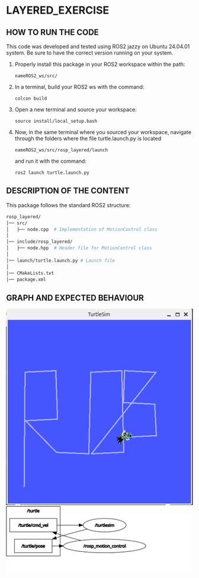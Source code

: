 # LAYERED_EXERCISE


## HOW TO RUN THE CODE
This code was developed and tested using ROS2 jazzy on Ubuntu 24.04.01 system. Be sure to have the correct version running on your system.

1. Properly install this package in your ROS2 workspace within the path:
   ```
   nameROS2_ws/src/
   ```
2. In a terminal, build your ROS2 ws with the command:
   ```
   colcon build
   ```
3. Open a new terminal and source your workspace:
   ```
   source install/local_setup.bash
   ```
4. Now, in the same terminal where you sourced your workspace, navigate through the folders where the file turtle.launch.py is located
   ```
   nameROS2_ws/src/rosp_layered/launch
   ```
   and run it with the command:
   ```
   ros2 launch turtle.launch.py
   ```
## DESCRIPTION OF THE CONTENT

This package follows the standard ROS2 structure:

```bash
rosp_layered/
│── src/
│   ├── node.cpp  # Implementation of MotionControl class
│
│── include/rosp_layered/
│   ├── node.hpp  # Header file for MotionControl class
│
│── launch/turtle.launch.py # Launch file
│
│── CMakeLists.txt
│── package.xml

```
## GRAPH AND EXPECTED BEHAVIOUR


![GRAPH AND EXPECTED BEHAVIOUR](documents/turtlesim.png)
![GRAPH AND EXPECTED BEHAVIOUR](documents/rosgraph.svg)

   
